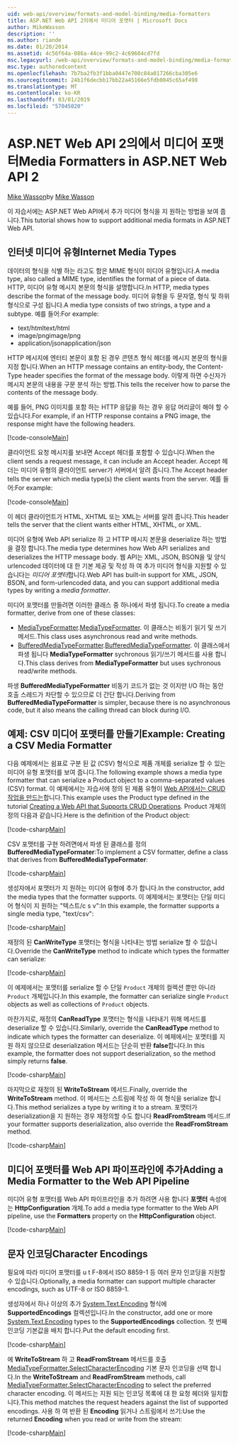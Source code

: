 ```yaml
---
uid: web-api/overview/formats-and-model-binding/media-formatters
title: ASP.NET Web API 2의에서 미디어 포맷터 | Microsoft Docs
author: MikeWasson
description: ''
ms.author: riande
ms.date: 01/20/2014
ms.assetid: 4c56f64a-086a-44ce-99c2-4c69604cd7fd
msc.legacyurl: /web-api/overview/formats-and-model-binding/media-formatters
msc.type: authoredcontent
ms.openlocfilehash: 7b7ba2fb3f1bba0447e700c84a017266cba305e6
ms.sourcegitcommit: 24b1f6decbb17bb22a45166e5fdb0845c65af498
ms.translationtype: MT
ms.contentlocale: ko-KR
ms.lasthandoff: 03/01/2019
ms.locfileid: "57045020"
---
```

<a name="media-formatters-in-aspnet-web-api-2"></a><span data-ttu-id="d7e65-102">ASP.NET Web API 2의에서 미디어 포맷터</span><span class="sxs-lookup"><span data-stu-id="d7e65-102">Media Formatters in ASP.NET Web API 2</span></span>
====================
<span data-ttu-id="d7e65-103">[Mike Wasson](https://github.com/MikeWasson)</span><span class="sxs-lookup"><span data-stu-id="d7e65-103">by [Mike Wasson](https://github.com/MikeWasson)</span></span>

<span data-ttu-id="d7e65-104">이 자습서에는 ASP.NET Web API에서 추가 미디어 형식을 지 원하는 방법을 보여 줍니다.</span><span class="sxs-lookup"><span data-stu-id="d7e65-104">This tutorial shows how to support additional media formats in ASP.NET Web API.</span></span>

## <a name="internet-media-types"></a><span data-ttu-id="d7e65-105">인터넷 미디어 유형</span><span class="sxs-lookup"><span data-stu-id="d7e65-105">Internet Media Types</span></span>

<span data-ttu-id="d7e65-106">데이터의 형식을 식별 하는 라고도 함은 MIME 형식이 미디어 유형입니다.</span><span class="sxs-lookup"><span data-stu-id="d7e65-106">A media type, also called a MIME type, identifies the format of a piece of data.</span></span> <span data-ttu-id="d7e65-107">HTTP, 미디어 유형 메시지 본문의 형식을 설명합니다.</span><span class="sxs-lookup"><span data-stu-id="d7e65-107">In HTTP, media types describe the format of the message body.</span></span> <span data-ttu-id="d7e65-108">미디어 유형을 두 문자열, 형식 및 하위 형식으로 구성 됩니다.</span><span class="sxs-lookup"><span data-stu-id="d7e65-108">A media type consists of two strings, a type and a subtype.</span></span> <span data-ttu-id="d7e65-109">예를 들어:</span><span class="sxs-lookup"><span data-stu-id="d7e65-109">For example:</span></span>

- <span data-ttu-id="d7e65-110">text/html</span><span class="sxs-lookup"><span data-stu-id="d7e65-110">text/html</span></span>
- <span data-ttu-id="d7e65-111">image/png</span><span class="sxs-lookup"><span data-stu-id="d7e65-111">image/png</span></span>
- <span data-ttu-id="d7e65-112">application/json</span><span class="sxs-lookup"><span data-stu-id="d7e65-112">application/json</span></span>

<span data-ttu-id="d7e65-113">HTTP 메시지에 엔터티 본문이 포함 된 경우 콘텐츠 형식 헤더를 메시지 본문의 형식을 지정 합니다.</span><span class="sxs-lookup"><span data-stu-id="d7e65-113">When an HTTP message contains an entity-body, the Content-Type header specifies the format of the message body.</span></span> <span data-ttu-id="d7e65-114">이렇게 하면 수신자가 메시지 본문의 내용을 구문 분석 하는 방법.</span><span class="sxs-lookup"><span data-stu-id="d7e65-114">This tells the receiver how to parse the contents of the message body.</span></span>

<span data-ttu-id="d7e65-115">예를 들어, PNG 이미지를 포함 하는 HTTP 응답을 하는 경우 응답 머리글이 해야 할 수 있습니다.</span><span class="sxs-lookup"><span data-stu-id="d7e65-115">For example, if an HTTP response contains a PNG image, the response might have the following headers.</span></span>

[!code-console[Main](media-formatters/samples/sample1.cmd)]

<span data-ttu-id="d7e65-116">클라이언트 요청 메시지를 보내면 Accept 헤더를 포함할 수 있습니다.</span><span class="sxs-lookup"><span data-stu-id="d7e65-116">When the client sends a request message, it can include an Accept header.</span></span> <span data-ttu-id="d7e65-117">Accept 헤더는 미디어 유형의 클라이언트 server가 서버에서 알려 줍니다.</span><span class="sxs-lookup"><span data-stu-id="d7e65-117">The Accept header tells the server which media type(s) the client wants from the server.</span></span> <span data-ttu-id="d7e65-118">예를 들어:</span><span class="sxs-lookup"><span data-stu-id="d7e65-118">For example:</span></span>

[!code-console[Main](media-formatters/samples/sample2.cmd)]

<span data-ttu-id="d7e65-119">이 헤더 클라이언트가 HTML, XHTML 또는 XML는 서버를 알려 줍니다.</span><span class="sxs-lookup"><span data-stu-id="d7e65-119">This header tells the server that the client wants either HTML, XHTML, or XML.</span></span>

<span data-ttu-id="d7e65-120">미디어 유형에 Web API serialize 하 고 HTTP 메시지 본문을 deserialize 하는 방법을 결정 합니다.</span><span class="sxs-lookup"><span data-stu-id="d7e65-120">The media type determines how Web API serializes and deserializes the HTTP message body.</span></span> <span data-ttu-id="d7e65-121">웹 API는 XML, JSON, BSON을 및 양식 urlencoded 데이터에 대 한 기본 제공 및 작성 하 여 추가 미디어 형식을 지원할 수 있습니다는 *미디어 포맷터*합니다.</span><span class="sxs-lookup"><span data-stu-id="d7e65-121">Web API has built-in support for XML, JSON, BSON, and form-urlencoded data, and you can support additional media types by writing a *media formatter*.</span></span>

<span data-ttu-id="d7e65-122">미디어 포맷터를 만들려면 이러한 클래스 중 하나에서 파생 됩니다.</span><span class="sxs-lookup"><span data-stu-id="d7e65-122">To create a media formatter, derive from one of these classes:</span></span>

- <span data-ttu-id="d7e65-123">[MediaTypeFormatter](https://msdn.microsoft.com/library/system.net.http.formatting.mediatypeformatter.aspx).</span><span class="sxs-lookup"><span data-stu-id="d7e65-123">[MediaTypeFormatter](https://msdn.microsoft.com/library/system.net.http.formatting.mediatypeformatter.aspx).</span></span> <span data-ttu-id="d7e65-124">이 클래스는 비동기 읽기 및 쓰기 메서드.</span><span class="sxs-lookup"><span data-stu-id="d7e65-124">This class uses asynchronous read and write methods.</span></span>
- <span data-ttu-id="d7e65-125">[BufferedMediaTypeFormatter](https://msdn.microsoft.com/library/system.net.http.formatting.bufferedmediatypeformatter.aspx).</span><span class="sxs-lookup"><span data-stu-id="d7e65-125">[BufferedMediaTypeFormatter](https://msdn.microsoft.com/library/system.net.http.formatting.bufferedmediatypeformatter.aspx).</span></span> <span data-ttu-id="d7e65-126">이 클래스에서 파생 됩니다 **MediaTypeFormatter** sychronous 읽기/쓰기 메서드를 사용 합니다.</span><span class="sxs-lookup"><span data-stu-id="d7e65-126">This class derives from **MediaTypeFormatter** but uses sychronous read/write methods.</span></span>

<span data-ttu-id="d7e65-127">파생 **BufferedMediaTypeFormatter** 비동기 코드가 없는 것 이지만 I/O 하는 동안 호출 스레드가 차단할 수 있으므로 더 간단 합니다.</span><span class="sxs-lookup"><span data-stu-id="d7e65-127">Deriving from **BufferedMediaTypeFormatter** is simpler, because there is no asynchronous code, but it also means the calling thread can block during I/O.</span></span>

## <a name="example-creating-a-csv-media-formatter"></a><span data-ttu-id="d7e65-128">예제: CSV 미디어 포맷터를 만들기</span><span class="sxs-lookup"><span data-stu-id="d7e65-128">Example: Creating a CSV Media Formatter</span></span>

<span data-ttu-id="d7e65-129">다음 예제에서는 쉼표로 구분 된 값 (CSV) 형식으로 제품 개체를 serialize 할 수 있는 미디어 유형 포맷터를 보여 줍니다.</span><span class="sxs-lookup"><span data-stu-id="d7e65-129">The following example shows a media type formatter that can serialize a Product object to a comma-separated values (CSV) format.</span></span> <span data-ttu-id="d7e65-130">이 예제에서는 자습서에 정의 된 제품 유형이 [Web API에서는 CRUD 작업을 만드는](../older-versions/creating-a-web-api-that-supports-crud-operations.md)합니다.</span><span class="sxs-lookup"><span data-stu-id="d7e65-130">This example uses the Product type defined in the tutorial [Creating a Web API that Supports CRUD Operations](../older-versions/creating-a-web-api-that-supports-crud-operations.md).</span></span> <span data-ttu-id="d7e65-131">Product 개체의 정의 다음과 같습니다.</span><span class="sxs-lookup"><span data-stu-id="d7e65-131">Here is the definition of the Product object:</span></span>

[!code-csharp[Main](media-formatters/samples/sample3.cs)]

<span data-ttu-id="d7e65-132">CSV 포맷터를 구현 하려면에서 파생 된 클래스를 정의 **BufferedMediaTypeFormater**:</span><span class="sxs-lookup"><span data-stu-id="d7e65-132">To implement a CSV formatter, define a class that derives from **BufferedMediaTypeFormater**:</span></span>

[!code-csharp[Main](media-formatters/samples/sample4.cs)]

<span data-ttu-id="d7e65-133">생성자에서 포맷터가 지 원하는 미디어 유형에 추가 합니다.</span><span class="sxs-lookup"><span data-stu-id="d7e65-133">In the constructor, add the media types that the formatter supports.</span></span> <span data-ttu-id="d7e65-134">이 예제에서는 포맷터는 단일 미디어 형식이 지 원하는 &quot;텍스트/c s v&quot;:</span><span class="sxs-lookup"><span data-stu-id="d7e65-134">In this example, the formatter supports a single media type, &quot;text/csv&quot;:</span></span>

[!code-csharp[Main](media-formatters/samples/sample5.cs)]

<span data-ttu-id="d7e65-135">재정의 된 **CanWriteType** 포맷터는 형식을 나타내는 방법 serialize 할 수 있습니다.</span><span class="sxs-lookup"><span data-stu-id="d7e65-135">Override the **CanWriteType** method to indicate which types the formatter can serialize:</span></span>

[!code-csharp[Main](media-formatters/samples/sample6.cs)]

<span data-ttu-id="d7e65-136">이 예제에서는 포맷터를 serialize 할 수 단일 `Product` 개체의 컬렉션 뿐만 아니라 `Product` 개체입니다.</span><span class="sxs-lookup"><span data-stu-id="d7e65-136">In this example, the formatter can serialize single `Product` objects as well as collections of `Product` objects.</span></span>

<span data-ttu-id="d7e65-137">마찬가지로, 재정의 **CanReadType** 포맷터는 형식을 나타내기 위해 메서드를 deserialize 할 수 있습니다.</span><span class="sxs-lookup"><span data-stu-id="d7e65-137">Similarly, override the **CanReadType** method to indicate which types the formatter can deserialize.</span></span> <span data-ttu-id="d7e65-138">이 예제에서는 포맷터를 지원 하지 않으므로 deserialization 메서드는 단순히 반환 **false**합니다.</span><span class="sxs-lookup"><span data-stu-id="d7e65-138">In this example, the formatter does not support deserialization, so the method simply returns **false**.</span></span>

[!code-csharp[Main](media-formatters/samples/sample7.cs)]

<span data-ttu-id="d7e65-139">마지막으로 재정의 된 **WriteToStream** 메서드.</span><span class="sxs-lookup"><span data-stu-id="d7e65-139">Finally, override the **WriteToStream** method.</span></span> <span data-ttu-id="d7e65-140">이 메서드는 스트림에 작성 하 여 형식을 serialize 합니다.</span><span class="sxs-lookup"><span data-stu-id="d7e65-140">This method serializes a type by writing it to a stream.</span></span> <span data-ttu-id="d7e65-141">포맷터가 deserialization을 지 원하는 경우 재정의할 수도 합니다 **ReadFromStream** 메서드.</span><span class="sxs-lookup"><span data-stu-id="d7e65-141">If your formatter supports deserialization, also override the **ReadFromStream** method.</span></span>

[!code-csharp[Main](media-formatters/samples/sample8.cs)]

## <a name="adding-a-media-formatter-to-the-web-api-pipeline"></a><span data-ttu-id="d7e65-142">미디어 포맷터를 Web API 파이프라인에 추가</span><span class="sxs-lookup"><span data-stu-id="d7e65-142">Adding a Media Formatter to the Web API Pipeline</span></span>

<span data-ttu-id="d7e65-143">미디어 유형 포맷터를 Web API 파이프라인을 추가 하려면 사용 합니다 **포맷터** 속성에는 **HttpConfiguration** 개체.</span><span class="sxs-lookup"><span data-stu-id="d7e65-143">To add a media type formatter to the Web API pipeline, use the **Formatters** property on the **HttpConfiguration** object.</span></span>

[!code-csharp[Main](media-formatters/samples/sample9.cs)]

## <a name="character-encodings"></a><span data-ttu-id="d7e65-144">문자 인코딩</span><span class="sxs-lookup"><span data-stu-id="d7e65-144">Character Encodings</span></span>

<span data-ttu-id="d7e65-145">필요에 따라 미디어 포맷터를 u t F-8에서 ISO 8859-1 등 여러 문자 인코딩을 지원할 수 있습니다.</span><span class="sxs-lookup"><span data-stu-id="d7e65-145">Optionally, a media formatter can support multiple character encodings, such as UTF-8 or ISO 8859-1.</span></span>

<span data-ttu-id="d7e65-146">생성자에서 하나 이상의 추가 [System.Text.Encoding](https://msdn.microsoft.com/library/system.text.encoding.aspx) 형식에 **SupportedEncodings** 컬렉션입니다.</span><span class="sxs-lookup"><span data-stu-id="d7e65-146">In the constructor, add one or more [System.Text.Encoding](https://msdn.microsoft.com/library/system.text.encoding.aspx) types to the **SupportedEncodings** collection.</span></span> <span data-ttu-id="d7e65-147">첫 번째 인코딩 기본값을 배치 합니다.</span><span class="sxs-lookup"><span data-stu-id="d7e65-147">Put the default encoding first.</span></span>

[!code-csharp[Main](media-formatters/samples/sample10.cs?highlight=6-7)]

<span data-ttu-id="d7e65-148">에 **WriteToStream** 하 고 **ReadFromStream** 메서드를 호출 [MediaTypeFormatter.SelectCharacterEncoding](https://msdn.microsoft.com/library/hh969054.aspx) 기본 문자 인코딩을 선택 합니다.</span><span class="sxs-lookup"><span data-stu-id="d7e65-148">In the **WriteToStream** and **ReadFromStream** methods, call [MediaTypeFormatter.SelectCharacterEncoding](https://msdn.microsoft.com/library/hh969054.aspx) to select the preferred character encoding.</span></span> <span data-ttu-id="d7e65-149">이 메서드는 지원 되는 인코딩 목록에 대 한 요청 헤더와 일치합니다.</span><span class="sxs-lookup"><span data-stu-id="d7e65-149">This method matches the request headers against the list of supported encodings.</span></span> <span data-ttu-id="d7e65-150">사용 하 여 반환 된 **Encoding** 읽거나 스트림에서 쓰기:</span><span class="sxs-lookup"><span data-stu-id="d7e65-150">Use the returned **Encoding** when you read or write from the stream:</span></span>

[!code-csharp[Main](media-formatters/samples/sample11.cs?highlight=3,5)]
